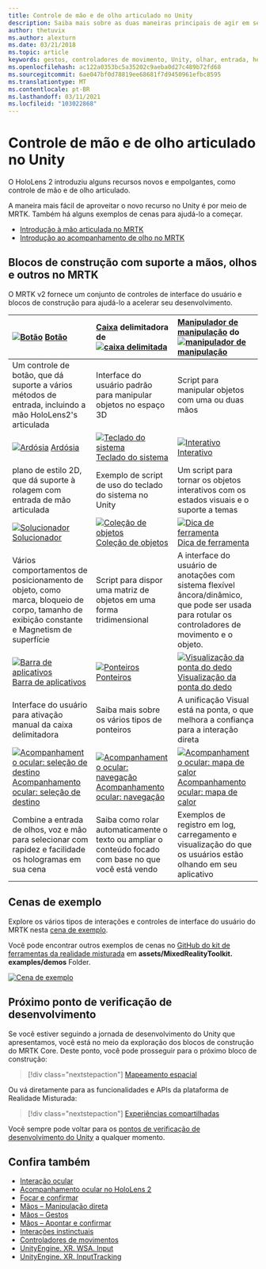 ```yaml
---
title: Controle de mão e de olho articulado no Unity
description: Saiba mais sobre as duas maneiras principais de agir em seu olhar no Unity, gestos de mão e controladores de movimento.
author: thetuvix
ms.author: alexturn
ms.date: 03/21/2018
ms.topic: article
keywords: gestos, controladores de movimento, Unity, olhar, entrada, headset de realidade misturada, headset de realidade mista do Windows, headset de realidade virtual, MRTK, kit de ferramentas de realidade misturada
ms.openlocfilehash: ac122a0353bc5a35202c9aeba0d27c489b72fd68
ms.sourcegitcommit: 6ae047bf0d78819ee68681f7d9450961efbc8595
ms.translationtype: MT
ms.contentlocale: pt-BR
ms.lasthandoff: 03/11/2021
ms.locfileid: "103022868"
---
```

# <a name="articulated-hand-and-eye-tracking-in-unity"></a>Controle de mão e de olho articulado no Unity

O HoloLens 2 introduziu alguns recursos novos e empolgantes, como controle de mão e de olho articulado.

A maneira mais fácil de aproveitar o novo recurso no Unity é por meio de MRTK. Também há alguns exemplos de cenas para ajudá-lo a começar.

* [Introdução à mão articulada no MRTK](https://docs.microsoft.com/windows/mixed-reality/mrtk-unity/features/input/hand-tracking.md)
* [Introdução ao acompanhamento de olho no MRTK](https://docs.microsoft.com/windows/mixed-reality/mrtk-unity/features/eye-tracking/eye-tracking-main.md)

## <a name="building-blocks-supporting-hands-eyes-and-others-in-mrtk"></a>Blocos de construção com suporte a mãos, olhos e outros no MRTK 

O MRTK v2 fornece um conjunto de controles de interface do usuário e blocos de construção para ajudá-lo a acelerar seu desenvolvimento.

|  [![Botão](images/MRTK_Button_Main.png)](https://docs.microsoft.com/windows/mixed-reality/mrtk-unity/features/ux-building-blocks/button.md) [Botão](https://docs.microsoft.com/windows/mixed-reality/mrtk-unity/features/ux-building-blocks/button.md) | [Caixa](https://docs.microsoft.com/windows/mixed-reality/mrtk-unity/features/ux-building-blocks/bounding-box.md) delimitadora de [ ![ caixa delimitada](images/MRTK_BoundingBox_Main.png)](https://docs.microsoft.com/windows/mixed-reality/mrtk-unity/features/ux-building-blocks/bounding-box.md) | [Manipulador de manipulação](https://docs.microsoft.com/windows/mixed-reality/mrtk-unity/features/ux-building-blocks/manipulation-handler.md) do [ ![ manipulador de manipulação](images/MRTK_Manipulation_Main.png)](https://docs.microsoft.com/windows/mixed-reality/mrtk-unity/features/ux-building-blocks/manipulation-handler.md) |
|:--- | :--- | :--- |
| Um controle de botão, que dá suporte a vários métodos de entrada, incluindo a mão HoloLens2's articulada | Interface do usuário padrão para manipular objetos no espaço 3D | Script para manipular objetos com uma ou duas mãos |
|  [![Ardósia](images/MRTK_Slate_Main.png)](https://docs.microsoft.com/windows/mixed-reality/mrtk-unity/features/ux-building-blocks/slate.md) [Ardósia](https://docs.microsoft.com/windows/mixed-reality/mrtk-unity/features/ux-building-blocks/slate.md) | [![Teclado do sistema](images/MRTK_SystemKeyboard_Main.png)](https://docs.microsoft.com/windows/mixed-reality/mrtk-unity/features/ux-building-blocks/system-keyboard.md) [Teclado do sistema](https://docs.microsoft.com/windows/mixed-reality/mrtk-unity/features/ux-building-blocks/system-keyboard.md) | [![Interativo](images/InteractableExamples.png)](https://docs.microsoft.com/windows/mixed-reality/mrtk-unity/features/ux-building-blocks/interactable.md) [Interativo](https://docs.microsoft.com/windows/mixed-reality/mrtk-unity/features/ux-building-blocks/interactable.md) |
| plano de estilo 2D, que dá suporte à rolagem com entrada de mão articulada | Exemplo de script de uso do teclado do sistema no Unity  | Um script para tornar os objetos interativos com os estados visuais e o suporte a temas |
|  [![Solucionador](images/MRTK_Solver_Main.png)](https://docs.microsoft.com/windows/mixed-reality/mrtk-unity/features/ux-building-blocks/solvers/solver.md) [Solucionador](https://docs.microsoft.com/windows/mixed-reality/mrtk-unity/features/ux-building-blocks/solvers/solver.md) | [![Coleção de objetos](images/MRTK_ObjectCollection_Main.png)](https://docs.microsoft.com/windows/mixed-reality/mrtk-unity/features/ux-building-blocks/object-collection.md) [Coleção de objetos](https://docs.microsoft.com/windows/mixed-reality/mrtk-unity/features/ux-building-blocks/object-collection.md) | [![Dica de ferramenta](images/MRTK_Tooltip_Main.png)](https://docs.microsoft.com/windows/mixed-reality/mrtk-unity/features/ux-building-blocks/tooltip.md) [Dica de ferramenta](https://docs.microsoft.com/windows/mixed-reality/mrtk-unity/features/ux-building-blocks/tooltip.md) |
| Vários comportamentos de posicionamento de objeto, como marca, bloqueio de corpo, tamanho de exibição constante e Magnetism de superfície | Script para dispor uma matriz de objetos em uma forma tridimensional | A interface do usuário de anotações com sistema flexível âncora/dinâmico, que pode ser usada para rotular os controladores de movimento e o objeto. |
|  [![Barra de aplicativos](images/MRTK_AppBar_Main.png)](https://docs.microsoft.com/windows/mixed-reality/mrtk-unity/features/ux-building-blocks/app-bar.md) [Barra de aplicativos](https://docs.microsoft.com/windows/mixed-reality/mrtk-unity/features/ux-building-blocks/app-bar.md) | [![Ponteiros](images/MRTK_Pointer_Main.png)](https://docs.microsoft.com/windows/mixed-reality/mrtk-unity/features/input/pointers.md) [Ponteiros](https://docs.microsoft.com/windows/mixed-reality/mrtk-unity/features/input/pointers.md) | [![Visualização da ponta do dedo](images/MRTK_FingertipVisualization_Main.png)](https://docs.microsoft.com/windows/mixed-reality/mrtk-unity/features/ux-building-blocks/fingertip-visualization.md) [Visualização da ponta do dedo](https://docs.microsoft.com/windows/mixed-reality/mrtk-unity/features/ux-building-blocks/fingertip-visualization.md) |
| Interface do usuário para ativação manual da caixa delimitadora | Saiba mais sobre os vários tipos de ponteiros | A unificação Visual está na ponta, o que melhora a confiança para a interação direta |
|  [![Acompanhamento ocular: seleção de destino](images/mrtk_et_targetselect.png)](https://docs.microsoft.com/windows/mixed-reality/mrtk-unity/features/eye-tracking/eye-tracking-target-selection.md) [Acompanhamento ocular: seleção de destino](https://docs.microsoft.com/windows/mixed-reality/mrtk-unity/features/eye-tracking/eye-tracking-target-selection.md) | [![Acompanhamento ocular: navegação](images/mrtk_et_navigation.png)](https://docs.microsoft.com/windows/mixed-reality/mrtk-unity/features/eye-tracking/eye-tracking-navigation.md) [Acompanhamento ocular: navegação](https://docs.microsoft.com/windows/mixed-reality/mrtk-unity/features/eye-tracking/eye-tracking-navigation.md) | [![Acompanhamento ocular: mapa de calor](images/mrtk_et_heatmaps.png)](https://microsoft.github.io/MixedRealityToolkit-Unity/Documentation/EyeTracking/EyeTracking_Visualization.html) [Acompanhamento ocular: mapa de calor](https://microsoft.github.io/MixedRealityToolkit-Unity/Documentation/EyeTracking/EyeTracking_Visualization.html) |
| Combine a entrada de olhos, voz e mão para selecionar com rapidez e facilidade os hologramas em sua cena | Saiba como rolar automaticamente o texto ou ampliar o conteúdo focado com base no que você está vendo| Exemplos de registro em log, carregamento e visualização do que os usuários estão olhando em seu aplicativo |

## <a name="example-scenes"></a>Cenas de exemplo

Explore os vários tipos de interações e controles de interface do usuário do MRTK nesta [cena de exemplo](https://microsoft.github.io/MixedRealityToolkit-Unity/Documentation/README_HandInteractionExamples.html).

Você pode encontrar outros exemplos de cenas no [GitHub do kit de ferramentas da realidade misturada](https://github.com/Microsoft/MixedRealityToolkit-Unity) em **assets/MixedRealityToolkit. examples/demos** Folder.

[![Cena de exemplo](images/MRTK_Examples.png)](https://docs.microsoft.com/windows/mixed-reality/mrtk-unity/features/example-scenes/hand-interaction-examples.md)

## <a name="next-development-checkpoint"></a>Próximo ponto de verificação de desenvolvimento

Se você estiver seguindo a jornada de desenvolvimento do Unity que apresentamos, você está no meio da exploração dos blocos de construção do MRTK Core. Deste ponto, você pode prosseguir para o próximo bloco de construção:

> [!div class="nextstepaction"]
> [Mapeamento espacial](spatial-mapping-in-unity.md)

Ou vá diretamente para as funcionalidades e APIs da plataforma de Realidade Misturada:

> [!div class="nextstepaction"]
> [Experiências compartilhadas](shared-experiences-in-unity.md)

Você sempre pode voltar para os [pontos de verificação de desenvolvimento do Unity](unity-development-overview.md#2-core-building-blocks) a qualquer momento.

## <a name="see-also"></a>Confira também

* [Interação ocular](../../design/eye-gaze-interaction.md)
* [Acompanhamento ocular no HoloLens 2](../../design/eye-tracking.md)
* [Focar e confirmar](../../design/gaze-and-commit.md)
* [Mãos – Manipulação direta](../../design/direct-manipulation.md)
* [Mãos – Gestos](../../design/gaze-and-commit.md#composite-gestures)
* [Mãos – Apontar e confirmar](../../design/point-and-commit.md)
* [Interações instinctuais](../../design/interaction-fundamentals.md)
* [Controladores de movimentos](../../design/motion-controllers.md)
* [UnityEngine. XR. WSA. Input](https://docs.unity3d.com/ScriptReference/XR.WSA.Input.InteractionManager.html)
* [UnityEngine. XR. InputTracking](https://docs.unity3d.com/ScriptReference/XR.InputTracking.html)
